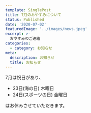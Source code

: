 ```yaml
---
template: SinglePost
title: 7月のおやすみについて
status: Published
date: '2020-07-02'
featuredImage: '../images/news.jpeg'
excerpt: >-
  おやすみのご連絡
categories:
  - category: お知らせ
meta:
  description: お知らせ
  title: お知らせ
---
```


7月は祝日があり、

- 23日(海の日) 木曜日
- 24日(スポーツの日) 金曜日

はお休みさせていただきます。


